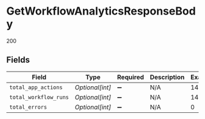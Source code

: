 # GetWorkflowAnalyticsResponseBody

200


## Fields

| Field                 | Type                  | Required              | Description           | Example               |
| --------------------- | --------------------- | --------------------- | --------------------- | --------------------- |
| `total_app_actions`   | *Optional[int]*       | :heavy_minus_sign:    | N/A                   | 14                    |
| `total_workflow_runs` | *Optional[int]*       | :heavy_minus_sign:    | N/A                   | 14                    |
| `total_errors`        | *Optional[int]*       | :heavy_minus_sign:    | N/A                   | 0                     |